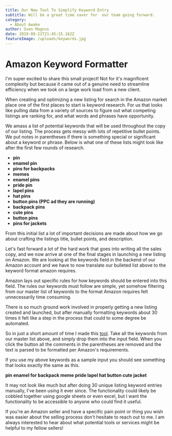 ```yaml
---
title: Our New Tool To Simplify Keyword Entry
subtitle: Will be a great time saver for  our team going forward.
category:
  - About Awake
author: Sven Magnus
date: 2019-08-21T21:45:15.162Z
featureImage: /uploads/keywords.jpg
---
```

# Amazon Keyword Formatter

I'm super excited to share this small project! Not for it's magnificent complexity but because it came out of a genuine need to streamline efficiency when we took on a large work load from a new client.

When creating and optimizing a new listing for search in the Amazon market place one of the first places to start is keyword research. For us that looks like pulling data from a variety of sources to figure out what competing listings are ranking for, and what words and phrases have opportunity. 

We amass a list of potential keywords that will be used throughout the copy of our listing. The process gets messy with lots of repetitive bullet points. We put notes in parentheses if there is something special or significant about a keyword or phrase. Below is what one of these lists might look like after the first few rounds of research.

* **pin**
* **enamel pin**
* **pins for backpacks**
* **memes**
* **enamel pins**
* **pride pin**
* **lapel pins**
* **hat pins**
* **button pins (PPC ad they are running)**
* **backpack pins**
* **cute pins**
* **button pins**
* **pins for jackets**

From this initial list a lot of important decisions are made about how we go about crafting the listings title, bullet points, and description.

Let's fast forward a lot of the hard work that goes into writing all the sales copy, and we now arrive at one of the final stages in launching a new listing on Amazon. We are looking at the keywords field in the backend of our Amazon account and we have to now translate our bulleted list above to the keyword format amazon requires.

Amazon lays out specific rules for how keywords should be entered into this field. The rules our keywords must follow are simple, yet somehow filtering from our master list of keywords to the format Amazon requires felt unnecessarily time consuming.

There is so much ground work involved in properly getting a new listing created and launched, but after manually formatting keywords about 30 times it felt like a step in the process that could to some degree be automated.

So in just a short amount of time I made this [tool](https://amazon-keyword-formatter.herokuapp.com/index.html). Take all the keywords from our master list above, and simply drop them into the input field. When you click the button all the comments in the parentheses are removed and the text is parsed to be formatted per Amazon's requirements. 

If you use my above keywords as a sample input you should see something that looks exactly the same as this.

**pin enamel for backpack meme pride lapel hat button cute jacket**

It may not look like much but after doing 30 unique listing keyword entries manually, I've been using it ever since. The functionality could likely be cobbled together using google sheets or even excel, but I want the functionality to be accessible to anyone who could find it useful. 

If you're an Amazon seller and have a specific pain point or thing you wish was easier about the selling process don't hesitate to reach out to me. I am always interested to hear about what potential tools or services might be helpful to my fellow sellers!

